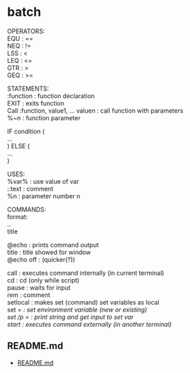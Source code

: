 # batch  
  
OPERATORS:  
EQU : ==  
NEQ : !=  
LSS : <  
LEQ : <=  
GTR : >  
GEQ : >=  
  
STATEMENTS:  
:function : function declaration  
EXIT : exits function  
Call :function, value1, … valuen : call function with parameters  
%~n : function parameter  
  
IF condition (  
	…  
) ELSE (  
	…  
)  
  
USES:  
%var% : use value of var  
::text : comment  
%n : parameter number n  
  
COMMANDS:  
format:  
<command> ..  
title  
  
@echo : prints command output  
	title <text> : title showed for window  
@echo off : (quicker(?))  
	  
  
call : executes command internally (in current terminal)  
cd : cd (only while script)  
pause : waits for input  
rem : comment  
setlocal : makes set (command) set variables as local  
set <var>=<string> : set environment variable (new or existing)  
	set /p <var>=<string> : print string and get input to set var  
start : executes command externally (in another terminal)  

## README.md  
*	[README.md](./README.md)  


